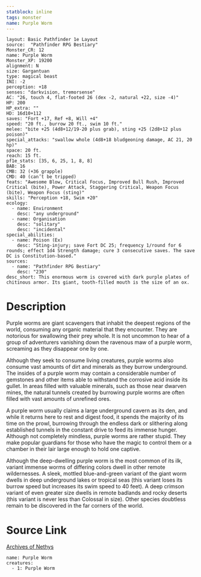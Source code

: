 ```yaml
---
statblock: inline
tags: monster
name: Purple Worm
---
```

```statblock
layout: Basic Pathfinder 1e Layout
source:  "Pathfinder RPG Bestiary"
Monster_CR: 12
name: Purple Worm
Monster_XP: 19200
alignment: N
size: Gargantuan
type: magical beast
INI: -2
perception: +18
senses: "darkvision, tremorsense"
AC: "26, touch 4, flat-footed 26 (dex -2, natural +22, size -4)"
HP: 200
HP_extra: ""
HD: 16d10+112
saves: "Fort +17, Ref +8, Will +4"
speed: "20 ft., burrow 20 ft., swim 10 ft."
melee: "bite +25 (4d8+12/19-20 plus grab), sting +25 (2d8+12 plus poison)"
special_attacks: "swallow whole (4d8+18 bludgeoning damage, AC 21, 20 hp)"
space: 20 ft.
reach: 15 ft.
pf1e_stats: [35, 6, 25, 1, 8, 8]
BAB: 16
CMB: 32 (+36 grapple)
CMD: 40 (can’t be tripped)
feats: "Awesome Blow, Critical Focus, Improved Bull Rush, Improved Critical (bite), Power Attack, Staggering Critical, Weapon Focus (bite), Weapon Focus (sting)"
skills: "Perception +18, Swim +20"
ecology:
  - name: Environment
    desc: "any underground"
  - name: Organisation
    desc: "solitary"
    desc: "incidental"
special_abilities:
  - name: Poison (Ex)
    desc: "Sting-injury; save Fort DC 25; frequency 1/round for 6 rounds; effect 1d4 Strength damage; cure 3 consecutive saves. The save DC is Constitution-based."
sources:
  - name: "Pathfinder RPG Bestiary"
    desc: "230"
desc_short: This enormous worm is covered with dark purple plates of chitinous armor. Its giant, tooth-filled mouth is the size of an ox.
```
# Description
Purple worms are giant scavengers that inhabit the deepest regions of the world, consuming any organic material that they encounter. They are notorious for swallowing their prey whole. It is not uncommon to hear of a group of adventurers vanishing down the ravenous maw of a purple worm, screaming as they disappear one by one.

Although they seek to consume living creatures, purple worms also consume vast amounts of dirt and minerals as they burrow underground. The insides of a purple worm may contain a considerable number of gemstones and other items able to withstand the corrosive acid inside its gullet. In areas filled with valuable minerals, such as those near dwarven mines, the natural tunnels created by burrowing purple worms are often filled with vast amounts of unrefined ores.

A purple worm usually claims a large underground cavern as its den, and while it returns here to rest and digest food, it spends the majority of its time on the prowl, burrowing through the endless dark or slithering along established tunnels in the constant drive to feed its immense hunger. Although not completely mindless, purple worms are rather stupid. They make popular guardians for those who have the magic to control them or a chamber in their lair large enough to hold one captive.

Although the deep-dwelling purple worm is the most common of its ilk, variant immense worms of differing colors dwell in other remote wildernesses. A sleek, mottled blue-and-green variant of the giant worm dwells in deep underground lakes or tropical seas (this variant loses its burrow speed but increases its swim speed to 40 feet). A deep crimson variant of even greater size dwells in remote badlands and rocky deserts (this variant is never less than Colossal in size). Other species doubtless remain to be discovered in the far corners of the world.
# Source Link
[Archives of Nethys](https://aonprd.com/MonsterDisplay.aspx?ItemName=Purple%20Worm)
```encounter-table
name: Purple Worm
creatures:
  - 1: Purple Worm
```
